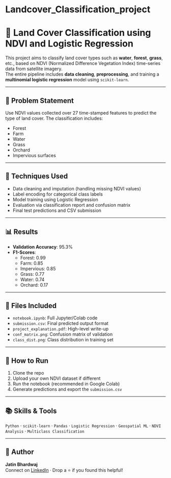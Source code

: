 # Landcover_Classification_project

# 🌱 Land Cover Classification using NDVI and Logistic Regression

This project aims to classify land cover types such as **water**, **forest**, **grass**, etc., based on NDVI (Normalized Difference Vegetation Index) time-series data from satellite imagery.  
The entire pipeline includes **data cleaning**, **preprocessing**, and training a **multinomial logistic regression** model using `scikit-learn`.

---

## 📌 Problem Statement

Use NDVI values collected over 27 time-stamped features to predict the type of land cover. The classification includes:
- Forest
- Farm
- Water
- Grass
- Orchard
- Impervious surfaces

---

## 🧠 Techniques Used

- Data cleaning and imputation (handling missing NDVI values)
- Label encoding for categorical class labels
- Model training using Logistic Regression
- Evaluation via classification report and confusion matrix
- Final test predictions and CSV submission

---

## 📊 Results

- **Validation Accuracy**: 95.3%
- **F1-Scores**:
  - Forest: 0.99
  - Farm: 0.85
  - Impervious: 0.85
  - Grass: 0.77
  - Water: 0.74
  - Orchard: 0.17

---

## 📁 Files Included

- `notebook.ipynb`: Full Jupyter/Colab code
- `submission.csv`: Final predicted output format
- `project_explanation.pdf`: High-level write-up
- `conf_matrix.png`: Confusion matrix of validation
- `class_dist.png`: Class distribution in training set

---

## 🚀 How to Run

1. Clone the repo
2. Upload your own NDVI dataset if different
3. Run the notebook (recommended in Google Colab)
4. Generate predictions and export the `submission.csv`

---

## 📚 Skills & Tools

`Python` · `scikit-learn` · `Pandas` · `Logistic Regression` · `Geospatial ML` · `NDVI Analysis` · `Multiclass Classification`

---

## 👤 Author

**Jatin Bhardwaj**  
Connect on [LinkedIn](https://www.linkedin.com/in/jatin-bhardwaj2004) · Drop a ⭐ if you found this helpful!
